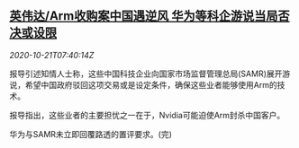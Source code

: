 <!--1603266905000-->
[英伟达/Arm收购案中国遇逆风 华为等科企游说当局否决或设限](https://cn.reuters.com/article/nvidia-arm-acquisition-china-1021-idCNKBS2760UJ)
------

<div><i>2020-10-21T07:40:14Z</i></div><p>报导引述知情人士称，这些中国科技企业向国家市场监督管理总局(SAMR)展开游说，希望中国政府驳回这项交易或是设定条件，确保这些业者能够使用Arm的技术。</p><p>报导指出，这些业者的主要担忧之一在于，Nvidia可能迫使Arm封杀中国客户。</p><p>华为与SAMR未立即回覆路透的置评要求。(完)</p>

